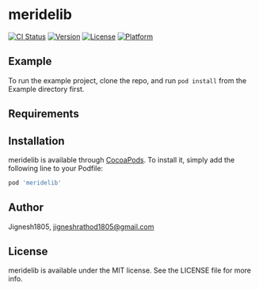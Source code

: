 # meridelib

[![CI Status](http://img.shields.io/travis/Jignesh1805/meridelib.svg?style=flat)](https://travis-ci.org/Jignesh1805/meridelib)
[![Version](https://img.shields.io/cocoapods/v/meridelib.svg?style=flat)](http://cocoapods.org/pods/meridelib)
[![License](https://img.shields.io/cocoapods/l/meridelib.svg?style=flat)](http://cocoapods.org/pods/meridelib)
[![Platform](https://img.shields.io/cocoapods/p/meridelib.svg?style=flat)](http://cocoapods.org/pods/meridelib)

## Example

To run the example project, clone the repo, and run `pod install` from the Example directory first.

## Requirements

## Installation

meridelib is available through [CocoaPods](http://cocoapods.org). To install
it, simply add the following line to your Podfile:

```ruby
pod 'meridelib'
```

## Author

Jignesh1805, jigneshrathod1805@gmail.com

## License

meridelib is available under the MIT license. See the LICENSE file for more info.

